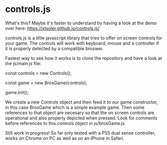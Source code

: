 # controls.js
What's this? 
Maybe it's faster to understand by having a look at the demo over here: https://xtsoler.github.io/controls.js/

controls.js is a little javascript library that tries to offer on screen controls for your game. The controls will work with keyboard, mouse and a controller if it is properly detected by a compatible broswer.

Fastest way to see how it works is to clone the repository and have a look at the js/main.js file:

const controls = new Controls();

const game = new BrosGame(controls);

game.init();

We create a new Controls object and then feed it to our game constructor, in this case BrosGame which is a simple example game.
Then some references to that object are necesary so that the on screen controls are operational and also properly depicted when pressed.
Look for comments before references to this.controls object in js/brosGame.js

Still work in progress!
So far only tested with a PS5 dual sense controller, works on Chrome on PC as well as on an iPhone in Safari.
